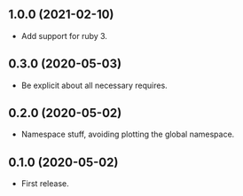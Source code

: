 ## 1.0.0 (2021-02-10)

* Add support for ruby 3.

## 0.3.0 (2020-05-03)

* Be explicit about all necessary requires.

## 0.2.0 (2020-05-02)

* Namespace stuff, avoiding plotting the global namespace.

## 0.1.0 (2020-05-02)

* First release.
